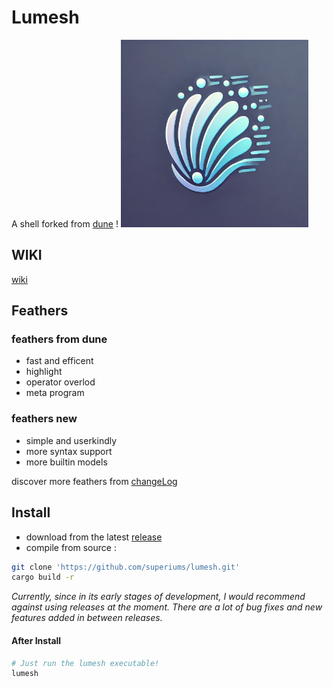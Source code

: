 # Lumesh

A shell forked from [dune](https://github.com/adam-mcdaniel/dune) !
<img src=https://raw.githubusercontent.com/superiums/lumesh/main/assets/lumesh.png width="300px" />

## WIKI
[wiki](https://github.com/superiums/lumesh/wiki)

## Feathers
### feathers from dune
- fast and efficent
- highlight
- operator overlod
- meta program

### feathers new
- simple and userkindly
- more syntax support
- more builtin models

discover more feathers from
[changeLog](CHANGELOG.md)

## Install
- download from the latest [release](https://github.com/superiums/lumesh/releases)
- compile from source :
```bash
git clone 'https://github.com/superiums/lumesh.git'
cargo build -r
```
_Currently, since in its early stages of development, I would recommend against using releases at the moment.
There are a lot of bug fixes and new features added in between releases._

#### After Install

```bash
# Just run the lumesh executable!
lumesh
```
